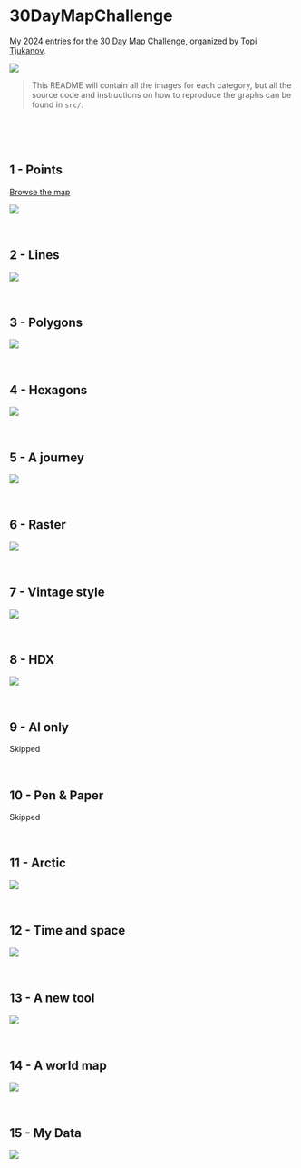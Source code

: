 # 30DayMapChallenge

My 2024 entries for the [30 Day Map Challenge](https://30daymapchallenge.com/), organized by [Topi Tjukanov](https://tjukanov.org/aboutme).

![](img/challenge.png)

> This README will contain all the images for each category, but all the source code and instructions on how to reproduce the graphs can be found in `src/`.

<br><br><br>

## 1 - Points

[Browse the map](https://josephbarbierdarnal.github.io/30DayMapChallenge/earthquakes)

![](src/1-points/points.gif)

<br>

## 2 - Lines

![](src/2-lines/lines.png)

<br>

## 3 - Polygons

![](src/3-polygons/polygons.png)

<br>

## 4 - Hexagons

![](src/4-hexagons/hexagons.png)

<br>

## 5 - A journey

![](src/5-a_journey/a_journey.png)

<br>

## 6 - Raster

![](src/6-raster/raster.png)

<br>

## 7 - Vintage style

![](src/7-vintage_style/vintage_style.png)

<br>

## 8 - HDX

![](src/8-HDX/hdx.gif)

<br>

## 9 - AI only

Skipped

<br>

## 10 - Pen & Paper

Skipped

<br>

## 11 - Arctic

![](src/11-arctic/arctic.png)

<br>

## 12 - Time and space

![](src/12-time_and_space/time_and_space.gif)

<br>

## 13 - A new tool

![](src/13-a_new_tool/a_new_tool.gif)

<br>

## 14 - A world map

![](src/14-a_world_map/a_world_map.png)

<br>

## 15 - My Data

![](src/15-my_data/my_data.png)

<br>

<!-- ## 16 - Choropleth

![](src/16-choropleth/choropleth.png)

<br>
 -->
